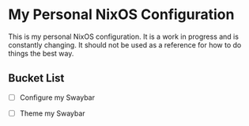 # My Personal NixOS Configuration

This is my personal NixOS configuration. It is a work in progress and is
constantly changing. It should not be used as a reference for how to do things the best way.

## Bucket List

- [ ] Configure my Swaybar
- [ ] Theme my Swaybar

